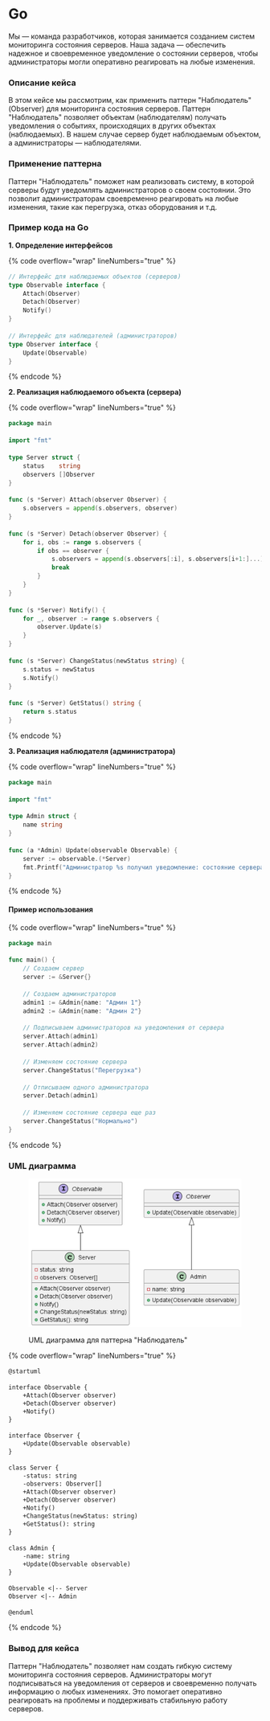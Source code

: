 # Go

Мы — команда разработчиков, которая занимается созданием систем мониторинга состояния серверов. Наша задача — обеспечить надежное и своевременное уведомление о состоянии серверов, чтобы администраторы могли оперативно реагировать на любые изменения.

### Описание кейса

В этом кейсе мы рассмотрим, как применить паттерн "Наблюдатель" (Observer) для мониторинга состояния серверов. Паттерн "Наблюдатель" позволяет объектам (наблюдателям) получать уведомления о событиях, происходящих в других объектах (наблюдаемых). В нашем случае сервер будет наблюдаемым объектом, а администраторы — наблюдателями.

### Применение паттерна

Паттерн "Наблюдатель" поможет нам реализовать систему, в которой серверы будут уведомлять администраторов о своем состоянии. Это позволит администраторам своевременно реагировать на любые изменения, такие как перегрузка, отказ оборудования и т.д.

### Пример кода на Go

**1. Определение интерфейсов**

{% code overflow="wrap" lineNumbers="true" %}
```go
// Интерфейс для наблюдаемых объектов (серверов)
type Observable interface {
    Attach(Observer)
    Detach(Observer)
    Notify()
}

// Интерфейс для наблюдателей (администраторов)
type Observer interface {
    Update(Observable)
}
```
{% endcode %}

**2. Реализация наблюдаемого объекта (сервера)**

{% code overflow="wrap" lineNumbers="true" %}
```go
package main

import "fmt"

type Server struct {
    status    string
    observers []Observer
}

func (s *Server) Attach(observer Observer) {
    s.observers = append(s.observers, observer)
}

func (s *Server) Detach(observer Observer) {
    for i, obs := range s.observers {
        if obs == observer {
            s.observers = append(s.observers[:i], s.observers[i+1:]...)
            break
        }
    }
}

func (s *Server) Notify() {
    for _, observer := range s.observers {
        observer.Update(s)
    }
}

func (s *Server) ChangeStatus(newStatus string) {
    s.status = newStatus
    s.Notify()
}

func (s *Server) GetStatus() string {
    return s.status
}
```
{% endcode %}

**3. Реализация наблюдателя (администратора)**

{% code overflow="wrap" lineNumbers="true" %}
```go
package main

import "fmt"

type Admin struct {
    name string
}

func (a *Admin) Update(observable Observable) {
    server := observable.(*Server)
    fmt.Printf("Администратор %s получил уведомление: состояние сервера изменилось на %s\n", a.name, server.GetStatus())
}
```
{% endcode %}

#### Пример использования

{% code overflow="wrap" lineNumbers="true" %}
```go
package main

func main() {
    // Создаем сервер
    server := &Server{}

    // Создаем администраторов
    admin1 := &Admin{name: "Админ 1"}
    admin2 := &Admin{name: "Админ 2"}

    // Подписываем администраторов на уведомления от сервера
    server.Attach(admin1)
    server.Attach(admin2)

    // Изменяем состояние сервера
    server.ChangeStatus("Перегрузка")

    // Отписываем одного администратора
    server.Detach(admin1)

    // Изменяем состояние сервера еще раз
    server.ChangeStatus("Нормально")
}
```
{% endcode %}

### UML диаграмма

<figure><img src="../../../../../.gitbook/assets/image.png" alt=""><figcaption><p>UML диаграмма для паттерна "Наблюдатель"</p></figcaption></figure>

{% code overflow="wrap" lineNumbers="true" %}
```plantuml
@startuml

interface Observable {
    +Attach(Observer observer)
    +Detach(Observer observer)
    +Notify()
}

interface Observer {
    +Update(Observable observable)
}

class Server {
    -status: string
    -observers: Observer[]
    +Attach(Observer observer)
    +Detach(Observer observer)
    +Notify()
    +ChangeStatus(newStatus: string)
    +GetStatus(): string
}

class Admin {
    -name: string
    +Update(Observable observable)
}

Observable <|-- Server
Observer <|-- Admin

@enduml
```
{% endcode %}

### Вывод для кейса

Паттерн "Наблюдатель" позволяет нам создать гибкую систему мониторинга состояния серверов. Администраторы могут подписываться на уведомления от серверов и своевременно получать информацию о любых изменениях. Это помогает оперативно реагировать на проблемы и поддерживать стабильную работу серверов.
